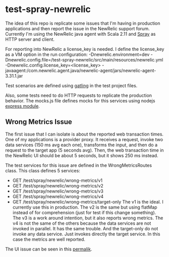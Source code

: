 # test-spray-newrelic

The idea of this repo is replicate some issues that I'm having in production applications and then report the issue in the NewRelic support forum.
Currently I'm using the NewRelic java agent with Scala 2.11 and [Spray](http://spray.io/) as HTTP server and client.

For reporting into NewRelic a license_key is needed.
I define the license_key as a VM option in the run configuration:
	-Dnewrelic.environment=dev
    -Dnewrelic.config.file=<path-to-repo>/test-spray-newrelic/src/main/resources/newrelic.yml
    -Dnewrelic.config.license_key=<license_key>
    -javaagent:<path-to-ivy-cache>/com.newrelic.agent.java/newrelic-agent/jars/newrelic-agent-3.31.1.jar

Test scenarios are defined using [gatling](http://gatling.io/) in the test project files.

Also, some tests need to do HTTP requests to replicate the production behavior.
The mocks.js file defines mocks for this services using nodejs [express module](https://expressjs.com/).


## Wrong Metrics Issue
The first issue that I can isolate is about the reported web transaction times.
One of my applications is a provider proxy.
It receives a request, invoke two data services (150 ms avg each one), transforms the input, and then do a request to the target app (5 seconds avg).
Then, the web transaction time in the NewRelic UI should be about 5 seconds, but it shows 250 ms instead.

The test services for this issue are defined in the WrongMetricsRoutes class. This class defines 5 services:
* GET /test/spray/newrelic/wrong-metrics/v1
* GET /test/spray/newrelic/wrong-metrics/v2
* GET /test/spray/newrelic/wrong-metrics/v3
* GET /test/spray/newrelic/wrong-metrics/v4
* GET /test/spray/newrelic/wrong-metrics/target-only
The v1 is the ideal. I currently use this in production.
The v2 is the same but using flatMap instead of for comprehension (just for test if this change something).
The v3 is a work around intention, but it also reports wrong metrics.
The v4 is not the same of the others because the data services are not invoked in parallel. It has the same trouble.
And the target-only do not invoke any data service. Just invokes directly the target service. In this case the metrics are well reported.

The UI issue can be seen in this [permalik](https://rpm.newrelic.com/accounts/1408561/applications/22459112?tw%5Bend%5D=1472394530&tw%5Bstart%5D=1472391831).

